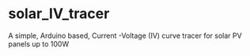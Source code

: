 # solar_IV_tracer
A simple, Arduino based, Current -Voltage (IV) curve tracer for solar PV panels up to 100W

